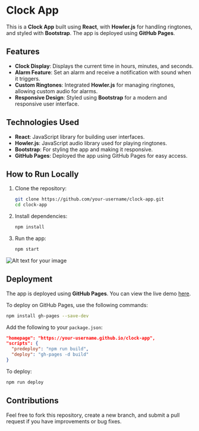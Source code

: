 
# Clock App

This is a **Clock App** built using **React**, with **Howler.js** for handling ringtones, and styled with **Bootstrap**. The app is deployed using **GitHub Pages**.

## Features

- **Clock Display**: Displays the current time in hours, minutes, and seconds.
- **Alarm Feature**: Set an alarm and receive a notification with sound when it triggers.
- **Custom Ringtones**: Integrated **Howler.js** for managing ringtones, allowing custom audio for alarms.
- **Responsive Design**: Styled using **Bootstrap** for a modern and responsive user interface.

## Technologies Used

- **React**: JavaScript library for building user interfaces.
- **Howler.js**: JavaScript audio library used for playing ringtones.
- **Bootstrap**: For styling the app and making it responsive.
- **GitHub Pages**: Deployed the app using GitHub Pages for easy access.

## How to Run Locally

1. Clone the repository:
   ```bash
   git clone https://github.com/your-username/clock-app.git
   cd clock-app
   ```

2. Install dependencies:
   ```bash
   npm install
   ```

3. Run the app:
   ```bash
   npm start
   ```
![Alt text for your image](public/sona.jpg)

## Deployment

The app is deployed using **GitHub Pages**. You can view the live demo [here](https://your-username.github.io/clock-app).

To deploy on GitHub Pages, use the following commands:
```bash
npm install gh-pages --save-dev
```

Add the following to your `package.json`:
```json
"homepage": "https://your-username.github.io/clock-app",
"scripts": {
  "predeploy": "npm run build",
  "deploy": "gh-pages -d build"
}
```

To deploy:
```bash
npm run deploy
```

## Contributions

Feel free to fork this repository, create a new branch, and submit a pull request if you have improvements or bug fixes.
